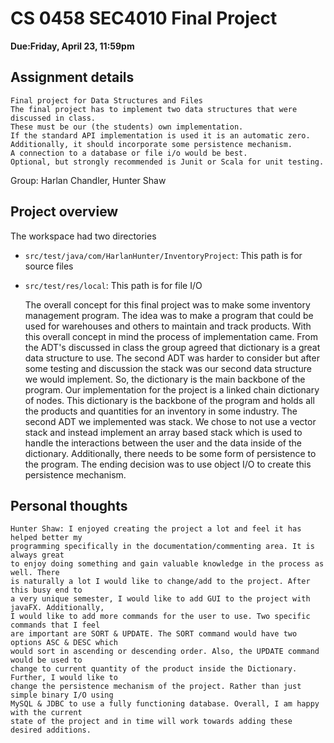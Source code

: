 # CS 0458 SEC4010 Final Project 

<b> Due:Friday, April 23, 11:59pm </b>

## Assignment details

	Final project for Data Structures and Files
	The final project has to implement two data structures that were discussed in class. 
	These must be our (the students) own implementation. 
	If the standard API implementation is used it is an automatic zero.   
	Additionally, it should incorporate some persistence mechanism. 
	A connection to a database or file i/o would be best. 
	Optional, but strongly recommended is Junit or Scala for unit testing. 
	
Group: Harlan Chandler, Hunter Shaw

## Project overview 

The workspace had two directories

- `src/test/java/com/HarlanHunter/InventoryProject`: This path is for source files
- `src/test/res/local`: This path is for file I/O

	The overall concept for this final project was to make some inventory management 
	program. The idea was to make a program that could be used for warehouses and others
	to maintain and track products. With this overall concept in mind the process of
	implementation came. From the ADT's discussed in class the group agreed that dictionary
	is a great data structure to use. The second ADT was harder to consider but after
	some testing and discussion the stack was our second data structure we would implement. 
	So, the dictionary is the main backbone of the program. Our implementation for
	the project is a linked chain dictionary of nodes. This dictionary is the backbone of
	the program and holds all the products and quantities for an inventory in some industry.
	The second ADT we implemented was stack. We chose to not use a vector stack and instead
	implement an array based stack which is used to handle the interactions between the
	user and the data inside of the dictionary. Additionally, there needs to be some
	form of persistence to the program. The ending decision was to use object I/O to create
	this persistence mechanism. 

## Personal thoughts

	Hunter Shaw: I enjoyed creating the project a lot and feel it has helped better my 
	programming specifically in the documentation/commenting area. It is always great
	to enjoy doing something and gain valuable knowledge in the process as well. There
	is naturally a lot I would like to change/add to the project. After this busy end to
	a very unique semester, I would like to add GUI to the project with javaFX. Additionally,
	I would like to add more commands for the user to use. Two specific commands that I feel
	are important are SORT & UPDATE. The SORT command would have two options ASC & DESC which
	would sort in ascending or descending order. Also, the UPDATE command would be used to 
	change to current quantity of the product inside the Dictionary. Further, I would like to
	change the persistence mechanism of the project. Rather than just simple binary I/O using
	MySQL & JDBC to use a fully functioning database. Overall, I am happy with the current 
	state of the project and in time will work towards adding these desired additions. 

